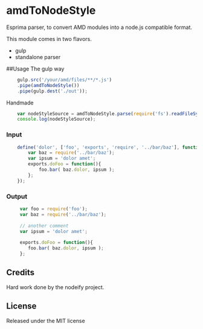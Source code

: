 # amdToNodeStyle

Esprima parser, to convert AMD modules into a node.js compatible format.

This module comes in two flavors.

* gulp 
* standalone parser

##Usage
The gulp way
```js
    gulp.src('/your/amd/files/**/*.js')
    .pipe(amdToNodeStyle())
    .pipe(gulp.dest('./out'));
```
Handmade
```js
    var nodeStyleSource = amdToNodeStyle.parse(require('fs').readFileSync('./src/someAmdFile.js', 'utf8'));
    console.log(nodeStyleSource);
```

### Input

```js
    define('dolor', ['foo', 'exports', 'require', '../bar/baz'], function (foo, exports, require) {
        var baz = require('../bar/baz');
        var ipsum = 'dolor amet';
        exports.doFoo = function(){
            foo.bar( baz.dolor, ipsum );
        };
    });

```

### Output

```js
     var foo = require('foo');
     var baz = require('../bar/baz');
    
     // another comment
     var ipsum = 'dolor amet';
    
     exports.doFoo = function(){
        foo.bar( baz.dolor, ipsum );
     };
```


## Credits
Hard work done by the nodeify project.


## License

Released under the MIT license

